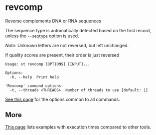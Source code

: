 # revcomp
Reverse complements DNA or RNA sequences

The sequence type is automatically detected based on the first record,
unless the `--seqtype` option is used.

*Note*: Unknown letters are not reversed, but left unchanged.

If quality scores are present, their order is just reversed


```
Usage: st revcomp [OPTIONS] [INPUT]...

Options:
  -h, --help  Print help

'Revcomp' command options:
  -t, --threads <THREADS>  Number of threads to use [default: 1]
```
[See this page](opts.md) for the options common to all commands.

## More

[This page](comparison.md#revcomp) lists examples with execution times compared
to other tools.
